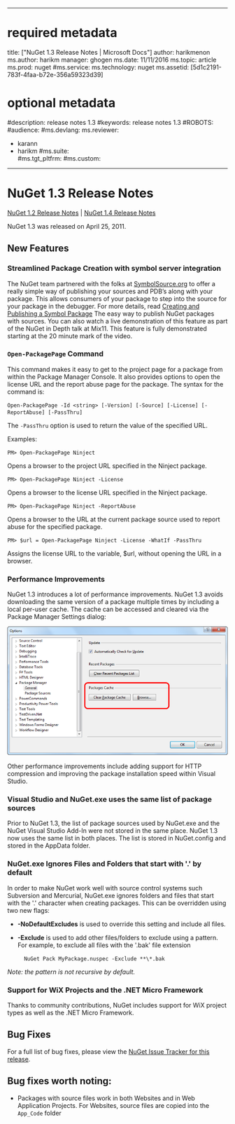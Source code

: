 
--- 
# required metadata 
 
title: ["NuGet 1.3 Release Notes | Microsoft Docs"] 
author: harikmenon
ms.author: harikm 
manager: ghogen 
ms.date: 11/11/2016 
ms.topic: article 
ms.prod: nuget 
#ms.service: 
ms.technology: nuget 
ms.assetid: [5d1c2191-783f-4faa-b72e-356a59323d39] 
 
# optional metadata 
 
#description: release notes 1.3
#keywords: release notes 1.3
#ROBOTS: 
#audience: 
#ms.devlang: 
ms.reviewer:  
- karann 
- harikm 
#ms.suite:  
#ms.tgt_pltfrm: 
#ms.custom: 
 
--- 

# NuGet 1.3 Release Notes

[NuGet 1.2 Release Notes](/nuget/release-notes/nuget-1.2) | [NuGet 1.4 Release Notes](/nuget/release-notes/nuget-1.4)

NuGet 1.3 was released on April 25, 2011.

## New Features

### Streamlined Package Creation with symbol server integration

The NuGet team partnered with the folks at [SymbolSource.org](http://www.symbolsource.org/) to offer 
a really simple way of publishing your sources and PDB’s along with your package. This allows consumers 
of your package to step into the source for your package in the debugger. For more details, read 
[Creating and Publishing a Symbol Package](/create-packages/symbol-packages)
The easy way to publish NuGet packages with sources. You can also watch a live demonstration of this 
feature as part of the NuGet in Depth talk at Mix11. This feature is fully demonstrated starting at 
the 20 minute mark of the video.

### `Open-PackagePage` Command

This command makes it easy to get to the project page for a package from within the Package Manager 
Console. It also provides options to open the license URL and the report abuse page for the package. 
The syntax for the command is:

    Open-PackagePage -Id <string> [-Version] [-Source] [-License] [-ReportAbuse] [-PassThru] 

The `-PassThru` option is used to return the value of the specified URL.

Examples: 

    PM> Open-PackagePage Ninject

Opens a browser to the project URL specified in the Ninject package.

    PM> Open-PackagePage Ninject -License

Opens a browser to the license URL specified in the Ninject package.

    PM> Open-PackagePage Ninject -ReportAbuse

Opens a browser to the URL at the current package source used to report abuse for the specified package.

    PM> $url = Open-PackagePage Ninject -License -WhatIf -PassThru

Assigns the license URL to the variable, $url, without opening the URL in a browser.

### Performance Improvements

NuGet 1.3 introduces a lot of performance improvements. NuGet 1.3 avoids downloading the same version of 
a package multiple times by including a local per-user cache. The cache can be accessed and cleared via 
the Package Manager Settings dialog:

![NuGet Options Dialog with Package Cache Settings](./media/nuget-options.png)

Other performance improvements include adding support for HTTP compression and improving the package 
installation speed within Visual Studio.

### Visual Studio and NuGet.exe uses the same list of package sources

Prior to NuGet 1.3, the list of package sources used by NuGet.exe and the NuGet Visual Studio Add-In 
were not stored in the same place. NuGet 1.3 now uses the same list in both places. The list is stored 
in NuGet.config and stored in the AppData folder.

### NuGet.exe Ignores Files and Folders that start with '.' by default

In order to make NuGet work well with source control systems such Subversion and Mercurial, NuGet.exe 
ignores folders and files that start with the '.' character when creating packages. This can be overridden 
using two new flags:

* __-NoDefaultExcludes__ is used to override this setting and include all files.
* __-Exclude__ is used to add other files/folders to exclude using a pattern. For example, to exclude 
all files with the '.bak' file extension

        NuGet Pack MyPackage.nuspec -Exclude **\*.bak 
    
_Note: the pattern is not recursive by default._

### Support for WiX Projects and the .NET Micro Framework

Thanks to community contributions, NuGet includes support for WiX project types as well as the .NET Micro Framework.

## Bug Fixes

For a full list of bug fixes, please view the [NuGet Issue Tracker for this release](http://nuget.codeplex.com/workitem/list/advanced?keyword=&status=All&type=All&priority=All&release=NuGet%201.3&assignedTo=All&component=All&sortField=LastUpdatedDate&sortDirection=Descending&page=0).

## Bug fixes worth noting:

* Packages with source files work in both Websites and in Web Application Projects. 
For Websites, source files are copied into the `App_Code` folder
